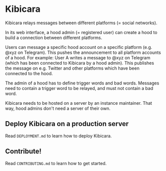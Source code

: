 # Kibicara

Kibicara relays messages between different platforms (= social networks).

In its web interface, a hood admin (= registered user) can create a hood to
build a connection between different platforms.

Users can message a specific hood account on a specific platform (e.g. @xyz on
Telegram). This pushes the announcement to all platform accounts of a hood.
For example: User A writes a message to @xyz on Telegram (which has been
connected to Kibicara by a hood admin). This publishes the message on e.g.
Twitter and other platforms which have been connected to the hood.

The admin of a hood has to define trigger words and bad words. Messages need to
contain a trigger word to be relayed, and must not contain a bad word.

Kibicara needs to be hosted on a server by an instance maintainer. That way,
hood admins don't need a server of their own.

## Deploy Kibicara on a production server

Read `DEPLOYMENT.md` to learn how to deploy Kibicara.

## Contribute!

Read `CONTRIBUTING.md` to learn how to get started.
